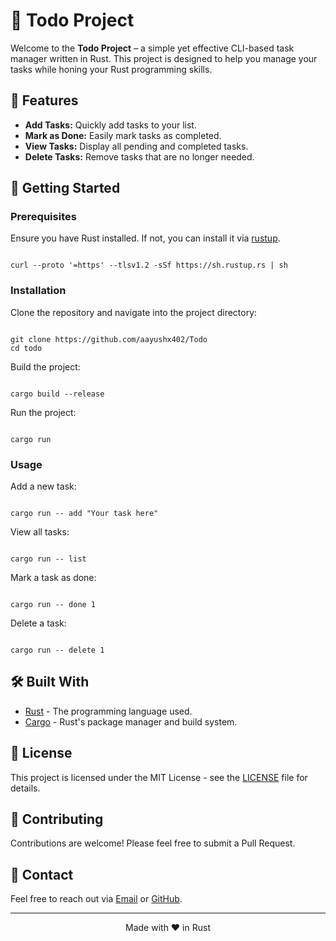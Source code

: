 <h1>📝 Todo Project</h1>

<p>Welcome to the <strong>Todo Project</strong> – a simple yet effective CLI-based task manager written in Rust. This project is designed to help you manage your tasks while honing your Rust programming skills.</p>

<h2>🌟 Features</h2>
<ul>
  <li><strong>Add Tasks:</strong> Quickly add tasks to your list.</li>
  <li><strong>Mark as Done:</strong> Easily mark tasks as completed.</li>
  <li><strong>View Tasks:</strong> Display all pending and completed tasks.</li>
  <li><strong>Delete Tasks:</strong> Remove tasks that are no longer needed.</li>
</ul>

<h2>🚀 Getting Started</h2>

<h3>Prerequisites</h3>
<p>Ensure you have Rust installed. If not, you can install it via <a href="https://rustup.rs/" target="_blank">rustup</a>.</p>

<pre><code>
curl --proto '=https' --tlsv1.2 -sSf https://sh.rustup.rs | sh
</code></pre>

<h3>Installation</h3>
<p>Clone the repository and navigate into the project directory:</p>


<pre><code>
git clone https://github.com/aayushx402/Todo
cd todo
</code></pre>

<p>Build the project:</p>

<pre><code>
cargo build --release
</code></pre>

<p>Run the project:</p>

<pre><code>
cargo run
</code></pre>

<h3>Usage</h3>

<p>Add a new task:</p>

<pre><code>
cargo run -- add "Your task here"
</code></pre>

<p>View all tasks:</p>

<pre><code>
cargo run -- list
</code></pre>

<p>Mark a task as done:</p>

<pre><code>
cargo run -- done 1
</code></pre>

<p>Delete a task:</p>

<pre><code>
cargo run -- delete 1
</code></pre>

<h2>🛠️ Built With</h2>
<ul>
  <li><a href="https://www.rust-lang.org/" target="_blank">Rust</a> - The programming language used.</li>
  <li><a href="https://doc.rust-lang.org/cargo/" target="_blank">Cargo</a> - Rust's package manager and build system.</li>
</ul>

<h2>📜 License</h2>
<p>This project is licensed under the MIT License - see the <a href="LICENSE">LICENSE</a> file for details.</p>

<h2>🤝 Contributing</h2>
<p>Contributions are welcome! Please feel free to submit a Pull Request.</p>

<h2>💬 Contact</h2>
<p>Feel free to reach out via <a href="mailto:aayushchalise8@gmail.com">Email</a> or <a href="https://github.com/aayushx402" target="_blank">GitHub</a>.</p>

<hr>

<p align="center">
  Made with ❤️ in Rust
</p>

